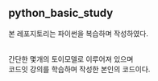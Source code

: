 ## python_basic_study

본 레포지토리는 파이썬을 복습하며 작성하였다. <br>

<br>
간단한 몇개의 토이모델로 이루어져 있으며<br>
코드잇 강의를 학습하며 작성한 본인의 코드이다.